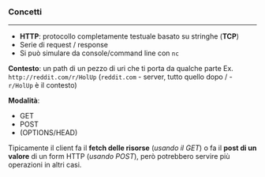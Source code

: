 ### Concetti
---
- **HTTP**: protocollo completamente testuale basato su stringhe (**TCP**)
- Serie di request / response
- Si può simulare da console/command line con `nc`

**Contesto**: un path di un pezzo di uri che ti porta da qualche parte Ex. `http://reddit.com/r/HolUp` (`reddit.com` - server, tutto quello dopo / - `r/HolUp` è il contesto)

**Modalità**:
- GET
- POST
- (OPTIONS/HEAD)

Tipicamente il client fa il **fetch delle risorse** (*usando il GET*) o fa il **post di un valore** di un form HTTP (*usando POST*), però potrebbero servire più operazioni in altri casi.